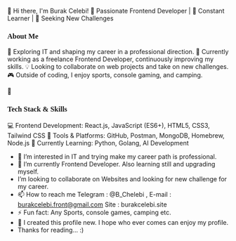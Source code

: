 👋 Hi there, I'm Burak Celebi!
🚀 Passionate Frontend Developer | 🌱 Constant Learner | 🎯 Seeking New Challenges

<h3 style="font-family: 'Lucida Console';">About Me</h3>
👀 Exploring IT and shaping my career in a professional direction.
🌱 Currently working as a freelance Frontend Developer, continuously improving my skills.
💡 Looking to collaborate on web projects and take on new challenges.
🎮 Outside of coding, I enjoy sports, console gaming, and camping.


🔧 <h3 style="font-family: 'Lucida Console';">Tech Stack & Skills</h3>
💻 Frontend Development: React.js, JavaScript (ES6+), HTML5, CSS3, Tailwind CSS
🔧 Tools & Platforms: GitHub, Postman, MongoDB, Homebrew, Node.js
🚀 Currently Learning: Python, Golang, AI Development




- 👀 I’m interested in IT and trying make my career path is professional.
- 🌱 I’m currently Frontend Developer. Also learning still and upgrading myself.
-  I’m looking to collaborate on  Websites and looking for new challenge for my career. 
- 📫 How to reach me  Telegram : @B_Chelebi ,  E-mail : burakcelebi.front@gmail.com  Site : burakcelebi.site
- ⚡ Fun fact: Any Sports, console games, camping etc.
- 🌱 I created this profile new. I hope who ever comes can enjoy my profile.
- Thanks for reading... :)

<!---
BurakCelebi-front/BurakCelebi-front is a ✨ special ✨ repository because its `README.md` (this file) appears on your GitHub profile.
You can click the Preview link to take a look at your changes.
--->
